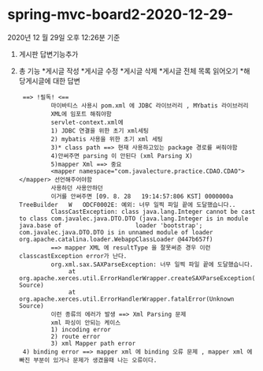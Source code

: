 # spring-mvc-board2-2020-12-29-

2020년 12 월 29일 오후 12:26분 기준

1) 게시판 답변기능추가

2) 총 기능
*게시글 작성
*게시글 수정
*게시글 삭제
*게시글 전체 목록 읽어오기
*해당게시글에 대한 답변 








		==> !필독! <==
				마이바티스 사용시 pom.xml 에 JDBC 라이브러리 , MYbatis 라이브러리
				XML에 임포트 해줘야함 
				servlet-context.xml에 
				1) JDBC 연결을 위한 초기 xml세팅
				2) mybatis 사용을 위한 초기 xml 세팅
				3)* class path ==> 현재 사용하고있는 package 경로를 써줘야함
				4)안써주면 parsing 이 안된다 (xml Parsing X)
				5)mapper Xml ==> 중요
				<mapper namespace="com.javalecture.practice.CDAO.CDAO"> </mapper> 선언해주어야함
				사용하던 사용안하던
				이거를 안써주면 [09. 8. 28   19:14:57:806 KST] 0000000a TreeBuilder   W   ODCF0002E: 예외: 너무 일찍 파일 끝에 도달했습니다..
				ClassCastException: class java.lang.Integer cannot be cast to class com.javalec.java.DTO.DTO (java.lang.Integer is in module java.base of 					  loader 'bootstrap'; com.javalec.java.DTO.DTO is in unnamed module of loader org.apache.catalina.loader.WebappClassLoader @447b657f)
				==> mapper XML 에 resultType 을 잘못써준 경우 이런 classcastException error가 난다.
				org.xml.sax.SAXParseException: 너무 일찍 파일 끝에 도달했습니다.
   					 at org.apache.xerces.util.ErrorHandlerWrapper.createSAXParseException(Unknown Source)
   					 at org.apache.xerces.util.ErrorHandlerWrapper.fatalError(Unknown Source)
				이런 종류의 에러가 발생 ==> Xml Parsing 문제 
				xml 파싱이 안되는 케이스
				1) incoding error
				2) route error	
				3) xml Mapper path error
        4) binding error ==> mapper xml 에 binding 오류 문제 , mapper xml 에 빠진 부분이 있거나 문제가 생겼을때 나는 오류이다.
